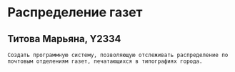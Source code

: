 # Распределение газет

## Титова Марьяна, Y2334

`Создать программную систему, позволяющую отслеживать распределение по почтовым отделениям газет, печатающихся в типографиях города.`
